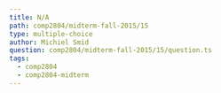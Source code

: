 ```yaml
---
title: N/A
path: comp2804/midterm-fall-2015/15
type: multiple-choice
author: Michiel Smid
question: comp2804/midterm-fall-2015/15/question.ts
tags:
  - comp2804
  - comp2804-midterm
---
```

